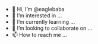 - 👋 Hi, I’m @eaglebaba
- 👀 I’m interested in ...
- 🌱 I’m currently learning ...
- 💞️ I’m looking to collaborate on ...
- 📫 How to reach me ...

<!---
eaglebaba/eaglebaba is a ✨ special ✨ repository because its `README.md` (this file) appears on your GitHub profile.
You can click the Preview link to take a look at your changes.
--->
